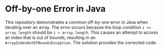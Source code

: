 # Off-by-one Error in Java

This repository demonstrates a common off-by-one error in Java when iterating over an array.  The error occurs because the loop condition `i <= array.length` should be `i < array.length`.  This causes an attempt to access an index that is out of bounds, resulting in an `ArrayIndexOutOfBoundsException`. The solution provides the corrected code.